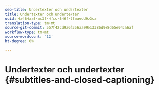 ```yaml
---
seo-title: Undertexter och undertexter
title: Undertexter och undertexter
uuid: 4a484aa8-ac3f-4fcc-846f-0faaedd9b3ca
translation-type: tm+mt
source-git-commit: 557f42cd9a6f356aa99e13386d9e8d65e043a6af
workflow-type: tm+mt
source-wordcount: '12'
ht-degree: 0%

---
```



# Undertexter och undertexter {#subtitles-and-closed-captioning}

